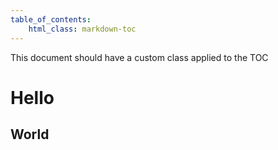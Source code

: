 ```yaml
---
table_of_contents:
    html_class: markdown-toc
---
```


This document should have a custom class applied to the TOC

# Hello
## World

